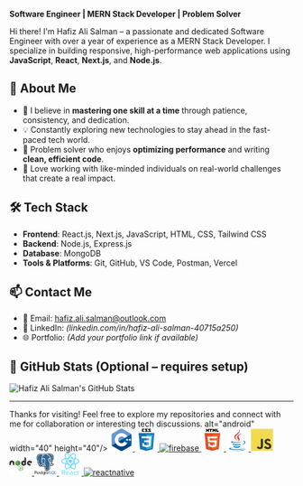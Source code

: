 
**Software Engineer | MERN Stack Developer | Problem Solver**

Hi there! I'm Hafiz Ali Salman – a passionate and dedicated Software Engineer with over a year of experience as a MERN Stack Developer. I specialize in building responsive, high-performance web applications using **JavaScript**, **React**, **Next.js**, and **Node.js**.

## 🚀 About Me

- 🔧 I believe in **mastering one skill at a time** through patience, consistency, and dedication.
- 💡 Constantly exploring new technologies to stay ahead in the fast-paced tech world.
- 🧠 Problem solver who enjoys **optimizing performance** and writing **clean, efficient code**.
- 🤝 Love working with like-minded individuals on real-world challenges that create a real impact.

## 🛠️ Tech Stack

- **Frontend**: React.js, Next.js, JavaScript, HTML, CSS, Tailwind CSS
- **Backend**: Node.js, Express.js
- **Database**: MongoDB
- **Tools & Platforms**: Git, GitHub, VS Code, Postman, Vercel

## 📫 Contact Me

- 📧 Email: [hafiz.ali.salman@outlook.com](mailto:hafiz.ali.salman@outlook.com)
- 💼 LinkedIn: *(linkedin.com/in/hafiz-ali-salman-40715a250)*
- 🌐 Portfolio: *(Add your portfolio link if available)*

## 📌 GitHub Stats (Optional – requires setup)

![Hafiz Ali Salman's GitHub Stats](https://github-readme-stats.vercel.app/api?username=hafizalisalman&show_icons=true&theme=radical)

---

Thanks for visiting! Feel free to explore my repositories and connect with me for collaboration or interesting tech discussions.
 alt="android" width="40" height="40"/> </a> <a href="https://www.w3schools.com/cpp/" target="_blank" rel="noreferrer"> <img src="https://raw.githubusercontent.com/devicons/devicon/master/icons/cplusplus/cplusplus-original.svg" alt="cplusplus" width="40" height="40"/> </a> <a href="https://www.w3schools.com/css/" target="_blank" rel="noreferrer"> <img src="https://raw.githubusercontent.com/devicons/devicon/master/icons/css3/css3-original-wordmark.svg" alt="css3" width="40" height="40"/> </a> <a href="https://firebase.google.com/" target="_blank" rel="noreferrer"> <img src="https://www.vectorlogo.zone/logos/firebase/firebase-icon.svg" alt="firebase" width="40" height="40"/> </a> <a href="https://www.w3.org/html/" target="_blank" rel="noreferrer"> <img src="https://raw.githubusercontent.com/devicons/devicon/master/icons/html5/html5-original-wordmark.svg" alt="html5" width="40" height="40"/> </a> <a href="https://www.java.com" target="_blank" rel="noreferrer"> <img src="https://raw.githubusercontent.com/devicons/devicon/master/icons/java/java-original.svg" alt="java" width="40" height="40"/> </a> <a href="https://developer.mozilla.org/en-US/docs/Web/JavaScript" target="_blank" rel="noreferrer"> <img src="https://raw.githubusercontent.com/devicons/devicon/master/icons/javascript/javascript-original.svg" alt="javascript" width="40" height="40"/> </a> <a href="https://nodejs.org" target="_blank" rel="noreferrer"> <img src="https://raw.githubusercontent.com/devicons/devicon/master/icons/nodejs/nodejs-original-wordmark.svg" alt="nodejs" width="40" height="40"/> </a> <a href="https://www.postgresql.org" target="_blank" rel="noreferrer"> <img src="https://raw.githubusercontent.com/devicons/devicon/master/icons/postgresql/postgresql-original-wordmark.svg" alt="postgresql" width="40" height="40"/> </a> <a href="https://reactjs.org/" target="_blank" rel="noreferrer"> <img src="https://raw.githubusercontent.com/devicons/devicon/master/icons/react/react-original-wordmark.svg" alt="react" width="40" height="40"/> </a> <a href="https://reactnative.dev/" target="_blank" rel="noreferrer"> <img src="https://reactnative.dev/img/header_logo.svg" alt="reactnative" width="40" height="40"/> </a> </p>
